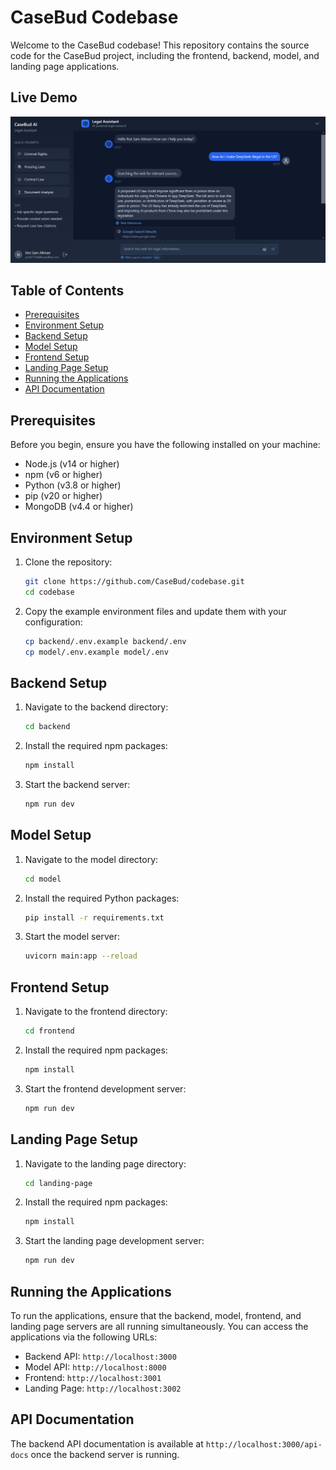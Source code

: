 # CaseBud Codebase

Welcome to the CaseBud codebase! This repository contains the source code for the CaseBud project, including the frontend, backend, model, and landing page applications.

## Live Demo
![CaseBud Demo](landing-page/public/CaseBud%20Demo.png)

## Table of Contents

- [Prerequisites](#prerequisites)
- [Environment Setup](#environment-setup)
- [Backend Setup](#backend-setup)
- [Model Setup](#model-setup)
- [Frontend Setup](#frontend-setup)
- [Landing Page Setup](#landing-page-setup)
- [Running the Applications](#running-the-applications)
- [API Documentation](#api-documentation)

## Prerequisites

Before you begin, ensure you have the following installed on your machine:

- Node.js (v14 or higher)
- npm (v6 or higher)
- Python (v3.8 or higher)
- pip (v20 or higher)
- MongoDB (v4.4 or higher)

## Environment Setup

1. Clone the repository:
    ```sh
    git clone https://github.com/CaseBud/codebase.git
    cd codebase
    ```

2. Copy the example environment files and update them with your configuration:
    ```sh
    cp backend/.env.example backend/.env
    cp model/.env.example model/.env
    ```

## Backend Setup

1. Navigate to the backend directory:
    ```sh
    cd backend
    ```

2. Install the required npm packages:
    ```sh
    npm install
    ```

3. Start the backend server:
    ```sh
    npm run dev
    ```

## Model Setup

1. Navigate to the model directory:
    ```sh
    cd model
    ```

2. Install the required Python packages:
    ```sh
    pip install -r requirements.txt
    ```

3. Start the model server:
    ```sh
    uvicorn main:app --reload
    ```

## Frontend Setup

1. Navigate to the frontend directory:
    ```sh
    cd frontend
    ```

2. Install the required npm packages:
    ```sh
    npm install
    ```

3. Start the frontend development server:
    ```sh
    npm run dev
    ```

## Landing Page Setup

1. Navigate to the landing page directory:
    ```sh
    cd landing-page
    ```

2. Install the required npm packages:
    ```sh
    npm install
    ```

3. Start the landing page development server:
    ```sh
    npm run dev
    ```

## Running the Applications

To run the applications, ensure that the backend, model, frontend, and landing page servers are all running simultaneously. You can access the applications via the following URLs:

- Backend API: `http://localhost:3000`
- Model API: `http://localhost:8000`
- Frontend: `http://localhost:3001`
- Landing Page: `http://localhost:3002`

## API Documentation

The backend API documentation is available at `http://localhost:3000/api-docs` once the backend server is running.
